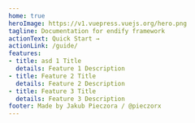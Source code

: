 ```yaml
---
home: true
heroImage: https://v1.vuepress.vuejs.org/hero.png
tagline: Documentation for endify framework
actionText: Quick Start →
actionLink: /guide/
features:
- title: asd 1 Title
  details: Feature 1 Description
- title: Feature 2 Title
  details: Feature 2 Description
- title: Feature 3 Title
  details: Feature 3 Description
footer: Made by Jakub Pieczora / @pieczorx
---
```

